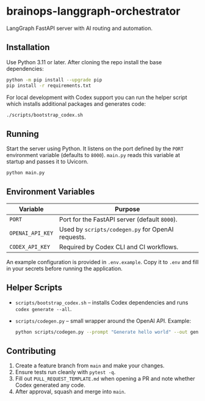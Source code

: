 # brainops-langgraph-orchestrator

LangGraph FastAPI server with AI routing and automation.

## Installation

Use Python 3.11 or later. After cloning the repo install the base
dependencies:

```bash
python -m pip install --upgrade pip
pip install -r requirements.txt
```

For local development with Codex support you can run the helper script
which installs additional packages and generates code:

```bash
./scripts/bootstrap_codex.sh
```

## Running

Start the server using Python. It listens on the port defined by the
`PORT` environment variable (defaults to `8000`). `main.py` reads this
variable at startup and passes it to Uvicorn.

```bash
python main.py
```

## Environment Variables

| Variable | Purpose |
|----------|---------|
| `PORT` | Port for the FastAPI server (default `8000`). |
| `OPENAI_API_KEY` | Used by `scripts/codegen.py` for OpenAI requests. |
| `CODEX_API_KEY` | Required by Codex CLI and CI workflows. |

An example configuration is provided in `.env.example`. Copy it to `.env`
and fill in your secrets before running the application.

## Helper Scripts

- `scripts/bootstrap_codex.sh` – installs Codex dependencies and runs
  `codex generate --all`.
- `scripts/codegen.py` – small wrapper around the OpenAI API. Example:

  ```bash
  python scripts/codegen.py --prompt "Generate hello world" --out generated/hello.txt
  ```

## Contributing

1. Create a feature branch from `main` and make your changes.
2. Ensure tests run cleanly with `pytest -q`.
3. Fill out `PULL_REQUEST_TEMPLATE.md` when opening a PR and note whether
   Codex generated any code.
4. After approval, squash and merge into `main`.
